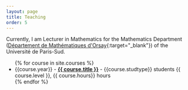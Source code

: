 ```yaml
---
layout: page
title: Teaching
order: 5
---
```


<!--- TOC
{:toc}-->
Currently, I am Lecturer in Mathematics for the Mathematics Department ([Département de Mathématiques d'Orsay](https://www.math.u-psud.fr/?lang=fr){:target="_blank"}) of the Université de Paris-Sud.


<ul>
  {% for course in site.courses %}
    <li>
      {{course.year}} - <a href="{{ course.url }}"><b>{{ course.title }}</b></a>
      - {{course.studtype}} students {{ course.level }}, {{ course.hours}} hours
    </li>
  {% endfor %}
</ul>
